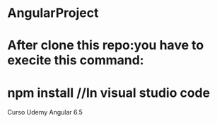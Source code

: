 # AngularProject
# After clone this repo:you have to execite this command:
# npm install //In visual studio code
Curso Udemy Angular 6.5
